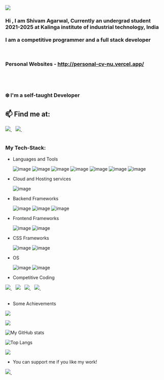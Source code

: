 

![](https://komarev.com/ghpvc/?username=StillAbeginnerr&color=green)

<h3>
Hi , I am Shivam Agarwal, 
Currently an undergrad student 2021-2025 at Kalinga institute of industrial technology, India
  
  <br>
<br>
I am a competitive programmer and a full stack developer

<br><br>
Personal Websites - 
http://personal-cv-nu.vercel.app/ 
<br/>
<br/>



<br>  <br>
❄️ I'm a self-taught Developer
    <br>

</h3>  

  
## 📫 Find me at:

<table>
  <tr>
    <a href="https://www.linkedin.com/mwlite/in/shivamagarwalkiit">
    <img src="https://img.shields.io/badge/linkedin-%230077B5.svg?&style=for-the-badge&logo=linkedin&logoColor=white" />
  </a>&nbsp;&nbsp;
  
<a href="https://twitter.com/StillABeginner" target="blank">
  <img src="https://img.shields.io/twitter/follow/StillABeginner?logo=twitter&style=for-the-badge" />
    </a>&nbsp;&nbsp;
    



</table>



### My Tech-Stack:
* Languages and Tools

  ![image](https://img.shields.io/badge/C-00599C?style=for-the-badge&logo=c%2B%2B&logoColor=white)
  ![image](https://img.shields.io/badge/Javascript-F7DF1E?style=for-the-badge&logo=Javascript&logoColor=black)
  ![image](https://img.shields.io/badge/C++-FF6C37?style=for-the-badge&logo=C&logoColor=white)
  ![image](https://img.shields.io/badge/Python-FFD43B?style=for-the-badge&logo=python&logoColor=blue)
   ![image](https://img.shields.io/badge/CSS3-1572B6?style=for-the-badge&logo=css3&logoColor=white)
    ![image](https://img.shields.io/badge/HTML5-E34F26?style=for-the-badge&logo=html5&logoColor=white)
![image](https://img.shields.io/badge/TypeScript-007ACC?style=for-the-badge&logo=typescript&logoColor=white)
* Cloud and Hosting services

  ![image](https://img.shields.io/badge/Heroku-0089D6?style=for-the-badge&logo=Heroku&logoColor=white)


* Backend Frameworks


  ![image](https://img.shields.io/badge/Node.js-339933?style=for-the-badge&logo=nodedotjs&logoColor=white)
  ![image](https://img.shields.io/badge/npm-CB3837?style=for-the-badge&logo=npm&logoColor=white)
  ![image](https://img.shields.io/badge/Express.js-000000?style=for-the-badge&logo=express&logoColor=white)

* Frontend Frameworks


  ![image](https://img.shields.io/badge/next.js-000000?style=for-the-badge&logo=nextdotjs&logoColor=white)
  ![image](https://img.shields.io/badge/React-20232A?style=for-the-badge&logo=react&logoColor=61DAFB)
  
* CSS Frameworks


    ![image](https://img.shields.io/badge/Tailwind_CSS-38B2AC?style=for-the-badge&logo=tailwind-css&logoColor=white)
    ![image](https://img.shields.io/badge/Bootstrap-563D7C?style=for-the-badge&logo=bootstrap&logoColor=white)
  

* OS
 
     ![image](https://img.shields.io/badge/Kali_Linux-557C94?style=for-the-badge&logo=kali-linux&logoColor=white)
     ![image](https://img.shields.io/badge/Windows-0078D6?style=for-the-badge&logo=windows&logoColor=white)

 * Competitive Coding

  <table>
  <tr>
     <a href="https://leetcode.com/Shivam_Agarwal12/">
    <img src="https://img.shields.io/badge/-LeetCode-FFA116?style=for-the-badge&logo=LeetCode&logoColor=black" />
     </a>&nbsp;&nbsp;
     <a href="https://www.codechef.com/users/coding_artist"><img src="https://img.shields.io/badge/Codechef-%23B92B27.svg?&style=for-the-badge&logo=Codechef&logoColor=white"></a>&nbsp;&nbsp;
     <a href="https://codeforces.com/profile/shivamagarwaloff">
    <img src="https://img.shields.io/badge/-CodeForces-FFA116?style=for-the-badge&logo=Codeforces&logoColor=black" />        
     </a>&nbsp;&nbsp;
    <a href="https://www.hackerrank.com/SlowCoder872">
    <img src="https://img.shields.io/badge/-Hackerrank-2EC866?style=for-the-badge&logo=HackerRank&logoColor=white" />        
     </a>&nbsp;&nbsp;
   </table>

* Some Achievements

![](https://github-profile-trophy.vercel.app/?username=StillAbeginnerr)

![](https://github-profile-summary-cards.vercel.app/api/cards/profile-details?username=StillAbeginnerr&theme=solarized_dark)

![My GitHub stats](https://github-readme-stats.vercel.app/api?username=StillAbeginnerr&show_icons=true&theme=radical)


![Top Langs](https://github-readme-stats.vercel.app/api/top-langs/?username=StillAbeginnerr&show_icons=true&theme=radical)


![](https://github-readme-streak-stats.herokuapp.com/?user=StillAbeginnerr)

* You can support me if you like my work!

<a href="https://www.buymeacoffee.com/shivamagar6">
    <img src="https://img.shields.io/badge/Buy_Me_A_Coffee-FFDD00?style=for-the-badge&logo=buy-me-a-coffee&logoColor=black" />
  </a>&nbsp;&nbsp;
